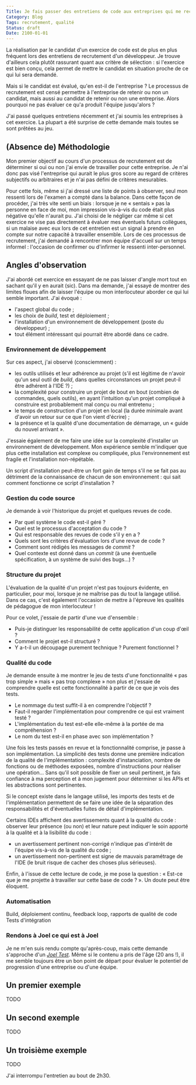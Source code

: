```yaml
---
Title: Je fais passer des entretiens de code aux entreprises qui me recrutent
Category: Blog
Tags: recrutement, qualité
Status: draft
Date: 2100-01-01
---
```


La réalisation par le candidat d'un exercice de code est de plus en plus fréquent lors des
entretiens de recrutement d'un développeur. Je trouve d'ailleurs cela plutôt rassurant
quant aux critère de sélection : si l'exercice est bien conçu, cela permet de mettre le
candidat en situation proche de ce qui lui sera demandé.

Mais si le candidat est évalué, qu'en est-il de l'entreprise ? Le processus de recrutement
est censé permettre à l'entreprise de retenir ou non un candidat, mais aussi au candidat de
retenir ou non une entreprise. Alors pourquoi ne pas évaluer ce qu'a produit l'équipe
jusqu'alors ?

J'ai passé quelques entretiens récemment et j'ai soumis les entreprises à cet exercice. La
plupart a été surprise de cette demande mais toutes se sont prêtées au jeu.

## (Absence de) Méthodologie

Mon premier objectif au cours d'un processus de recrutement est de déterminer si oui ou non
j'ai envie de travailler pour cette entreprise. Je n'ai donc pas visé l'entreprise qui aurait
le plus gros score au regard de critères subjectifs ou arbitraires et je n'ai pas défini de
critères mesurables.

Pour cette fois, même si j'ai dressé une liste de points à observer, seul mon ressenti
lors de l'examen a compté dans la balance. Dans cette façon de procéder, j'ai très vite
senti un biais : lorsque je ne « sentais » pas la personne en face de moi, mon impression
vis-à-vis du code était plus négative qu'elle n'aurait pu. J'ai choisi de le négliger car
même si cet exercice ne vise pas directement à évaluer mes éventuels futurs collègues, si
un malaise avec eux lors de cet entretien est un signal à prendre en compte sur notre
capacité à travailler ensemble. Lors de ces processus de recrutement, j'ai demandé à
rencontrer mon équipe d'accueil sur un temps informel : l'occasion de confirmer ou
d'infirmer le ressenti inter-personnel.

## Angles d'observation

J'ai abordé cet exercice en essayant de ne pas laisser d'angle mort tout en sachant qu'il
y en aurait (sic). Dans ma demande, j'ai essayé de montrer des limites floues afin de laisser
l'équipe ou mon interlocuteur aborder ce qui lui semble important. J'ai évoqué :

* l'aspect global du code ;
* les choix de _build_, test et déploiement ;
* l'installation d'un environnement de développement (poste du développeur) ;
* tout élément intéressant qui pourrait être abordé dans ce cadre.

### Environnement de développement

Sur ces aspect, j'ai observé (consciemment) :

* les outils utilisés et leur adhérence au projet (s'il est légitime de n'avoir qu'un seul
  outil de _build_, dans quelles circonstances un projet peut-il être adhérent à l'IDE ?) ;
* la complexité pour construire un projet de bout en bout (combien de commandes, quels outils),
  en ayant l'intuition qu'un projet compliqué à construire est probablement mal conçu ou mal
  entretenu ;
* le temps de construction d'un projet en local (la durée minimale avant d'avoir un retour sur
  ce que l'on vient d'écrire) ;
* la présence et la qualité d'une documentation de démarrage, un « guide du nouvel arrivant ».

J'essaie également de me faire une idée sur la complexité d'installer un environnement de
développement. Mon expérience semble m'indiquer que plus cette installation est complexe ou
compliquée, plus l'environnement est fragile et l'installation non-répétable.

Un script d'installation peut-être un fort gain de temps s'il ne se fait pas au détriment de
la connaissance de chacun de son environnement : qui sait comment fonctionne ce script
d'installation ?

### Gestion du code source

Je demande à voir l'historique du projet et quelques revues de code.

* Par quel système le code est-il géré ?
* Quel est le processus d'acceptation du code ?
* Qui est responsable des revues de code s'il y en a ?
* Quels sont les critères d'évaluation lors d'une revue de code ?
* Comment sont rédigés les messages de _commit_ ?
* Quel contexte est donné dans un _commit_ (à une éventuelle spécification, à un système de
  suivi des bugs...) ?

### Structure du projet

L'évaluation de la qualité d'un projet n'est pas toujours évidente, en particulier, pour moi,
lorsque je ne maîtrise pas du tout la langage utilisé. Dans ce cas, c'est également l'occasion
de mettre à l'épreuve les qualités de pédagogue de mon interlocuteur !

Pour ce volet, j'essaie de partir d'une vue d'ensemble :

* Puis-je distinguer les responsabilité de cette application d'un coup d'œil ?
* Comment le projet est-il structuré ?
* Y a-t-il un découpage purement technique ? Purement fonctionnel ?

### Qualité du code

Je demande ensuite à me montrer le jeu de tests d'une fonctionnalité « pas trop simple »
mais « pas trop complexe » non plus et j'essaie de comprendre quelle est cette fonctionnalité
à partir de ce que je vois des tests.

* Le nommage du test suffit-il à en comprendre l'objectif ?
* Faut-il regarder l'implémentation pour comprendre ce qui est vraiment testé ?
* L'implémentation du test est-elle elle-même à la portée de ma compréhension ?
* Le nom du test est-il en phase avec son implémentation ?

Une fois les tests passés en revue et la fonctionnalité comprise, je passe à son implémentation.
La simplicité des tests donne une première indication de la qualité de l'implémentation :
complexité d'instanciation, nombre de fonctions ou de méthodes exposées, nombre d'instructions
pour réaliser une opération... Sans qu'il soit possible de fixer un seuil pertinent, je fais
confiance à ma perception et à mon jugement pour déterminer si les APIs et les abstractions
sont pertinentes.

Si le concept existe dans le langage utilisé, les imports des tests et de l'implémentation permettent
de se faire une idée de la séparation des responsabilités et d'éventuelles fuites de détail
d'implémentation.

Certains IDEs affichent des avertissements quant à la qualité du code : observer leur présence
(ou non) et leur nature peut indiquer le soin apporté à la qualité et à la lisibilité du code :

* un avertissement pertinent non-corrigé n'indique pas d'intérêt de l'équipe vis-à-vis de la
  qualité du code ;
* un avertissement non-pertinent est signe de mauvais paramétrage de l'IDE (le bruit risque de cacher
  des choses plus sérieuses).

Enfin, à l'issue de cette lecture de code, je me pose la question : « Est-ce que je me projette à
travailler sur cette base de code ? ». Un doute peut être éloquent.

### Automatisation

Build, déploiement continu, feedback loop, rapports de qualité de code
Tests d'intégration

### Rendons à Joel ce qui est à Joel

Je ne m'en suis rendu compte qu'après-coup, mais cette demande s'approche d'un
_[Joel Test](https://www.joelonsoftware.com/2000/08/09/the-joel-test-12-steps-to-better-code/)_.
Même si le contenu a pris de l'âge (20 ans !), il me semble toujours être un bon point de départ
pour évaluer le potentiel de progression d'une entreprise ou d'une équipe.

## Un premier exemple

TODO

## Un second exemple

TODO

## Un troisième exemple

TODO

J'ai interrompu l'entretien au bout de 2h30.
